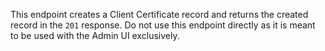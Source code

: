 This endpoint creates a Client Certificate record and returns the
created record in the `201` response. Do not use this endpoint
directly as it is meant to be used with the Admin UI exclusively.

